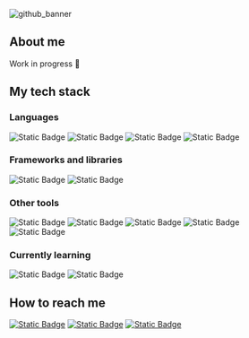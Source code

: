 
![github_banner](https://github.com/user-attachments/assets/a797b4a2-64a7-4141-a5a0-5394faf32fcb)
## About me
Work in progress 🚧
## My tech stack
### Languages
![Static Badge](https://img.shields.io/badge/TypeScript-007acc?style=flat-square&logo=typescript&logoColor=white)
![Static Badge](https://img.shields.io/badge/JavaScript-%23F7DF1E?style=flat-square&logo=javascript&logoColor=black)
![Static Badge](https://img.shields.io/badge/C%23-%23512BD4?style=flat-square&logoColor=black)
![Static Badge](https://img.shields.io/badge/SQL-darkgreen?style=flat-square)
### Frameworks and libraries
![Static Badge](https://img.shields.io/badge/React-%2361DAFB?style=flat-square&logo=react&logoColor=black)
![Static Badge](https://img.shields.io/badge/ASP.NET%20Core-%23512BD4?style=flat-square&logo=dotnet&logoColor=white)
### Other tools
![Static Badge](https://img.shields.io/badge/Git-%23F05032?style=flat-square&logo=git&logoColor=white)
![Static Badge](https://img.shields.io/badge/GitHub-%23181717?style=flat-square&logo=github&logoColor=white)
![Static Badge](https://img.shields.io/badge/Azure%20DevOps-008AD7?style=flat-square&logoColor=white)
![Static Badge](https://img.shields.io/badge/Visual%20Studio%20Code-0078d7?style=flat-square)
![Static Badge](https://img.shields.io/badge/Visual%20Studio-5e438f?style=flat-square)
### Currently learning
![Static Badge](https://img.shields.io/badge/Python-%233776AB?style=flat-square&logo=python&logoColor=white)
![Static Badge](https://img.shields.io/badge/Next.js-black?style=flat-square&logo=next.js&logoColor=white)
## How to reach me
<a href="https://www.linkedin.com/in/kevin-rosario-cruz/" target="_blank">![Static Badge](https://img.shields.io/badge/LinkedIn-0077B5?style=flat-square)</a>
<a href="mailto:kevrosariocruz@gmail.com">![Static Badge](https://img.shields.io/badge/E--mail-%23EA4335?style=flat-square&logo=gmail&logoColor=white)</a>
<a href="https://www.instagram.com/kevrosariocruz/">![Static Badge](https://img.shields.io/badge/Instagram-%23FF0069?style=flat-square&logo=instagram&logoColor=white)
</a>

